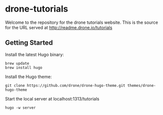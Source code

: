 # drone-tutorials

Welcome to the repository for the drone tutorials website. This is the source for the URL served at http://readme.drone.io/tutorials

## Getting Started

Install the latest Hugo binary:

```
brew update
brew install hugo
```

Install the Hugo theme:

```nohighlight
git clone https://github.com/drone/drone-hugo-theme.git themes/drone-hugo-theme
```

Start the local server at localhost:1313/tutorials

```
hugo -w server
```

